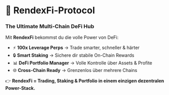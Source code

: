 # 🚀 RendexFi-Protocol  
### The Ultimate Multi-Chain DeFi Hub  

Mit **RendexFi** bekommst du die volle Power von DeFi:  

- ⚡ **100x Leverage Perps** → Trade smarter, schneller & härter  
- 🔒 **Smart Staking** → Sichere dir stabile On-Chain Rewards  
- 📊 **DeFi Portfolio Manager** → Volle Kontrolle über Assets & Profite  
- 🌐 **Cross-Chain Ready** → Grenzenlos über mehrere Chains  

👉 **RendexFi = Trading, Staking & Portfolio in einem einzigen dezentralen Power-Stack.**